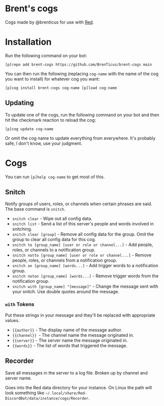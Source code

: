 # Brent's cogs
Cogs made by @brenticus for use with [Red](https://discord.red).

# Installation
Run the following command on your bot:

`[p]repo add brent-cogs https://github.com/BrenTicus/brent-cogs main`

You can then run the following (replacing `cog-name` with the name of the cog you want to install) for whatever cog you want:

`[p]cog install brent-cogs cog-name
[p]load cog-name`

## Updating
To update one of the cogs, run the following command on your bot and then hit the checkmark reaction to reload the cog:

`[p]cog update cog-name`

Or omit the cog name to update everything from everywhere. It's probably safe, I don't know, use your judgment.

# Cogs
You can run `[p]help cog-name` to get most of this.

## Snitch
Notify groups of users, roles, or channels when certain phrases are said. The base command is `snitch`.
* `snitch clear` - Wipe out all config data.
* `snitch list` - Send a list of this server's people and words involved in snitching.
* `snitch clear [group]` - Remove all config data for the group. Omit the group to clear all config data for this cog.
* `snitch to [group_name] [user or role or channel...]` - Add people, roles, or channels to a notification group.
* `snitch notto [group_name] [user or role or channel...]` - Remove people, roles, or channels from a notification group.
* `snitch on [group_name] [words...]` - Add trigger words to a notification group.
* `snitch noton [group_name] [words...]` - Remove trigger words from the notification group. 
* `snitch with [group_name] "[message]"` - Change the message sent with your snitch. Use double quotes around the message.

### `with` Tokens
Put these strings in your message and they'll be replaced with appropriate values.
* `{{author}}` - The display name of the message author.
* `{{channel}} `- The channel name the message originated in.
* `{{server}}` - The server name the message originated in.
* `{{words}}` - The list of words that triggered the message.

## Recorder
Save all messages in the server to a log file. Broken up by channel and server name.

Goes into the Red data directory for your instance. On Linux the path will look something like `~/.local/share/Red-DiscordBot/data/instance/cogs/Recorder`.
